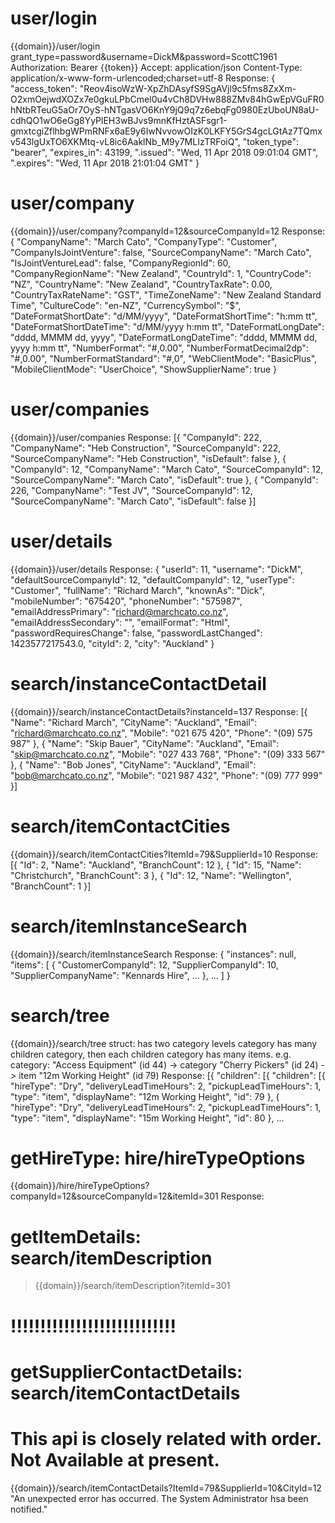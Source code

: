 
# user/login
{{domain}}/user/login
grant_type=password&username=DickM&password=ScottC1961
Authorization: Bearer {{token}}
Accept: application/json
Content-Type: application/x-www-form-urlencoded;charset=utf-8
Response:
{
    "access_token": "Reov4isoWzW-XpZhDAsyfS9SgAVjl9c5fms8ZxXm-O2xmOejwdXOZx7e0gkuLPbCmel0u4vCh8DVHw888ZMv84hGwEpVGuFR0hNtbRTeuG5aOr7OyS-hNTgasVO6KnY9jQ9q7z6ebqFg0980EzUboUN8aU-cdhQO1wO6eGg8YyPlEH3wBJvs9mnKfHztASFsgr1-gmxtcgiZflhbgWPmRNFx6aE9y6IwNvvowOIzK0LKFY5GrS4gcLGtAz7TQmxv543lgUxTO6XKMtq-vL8ic6AaklNb_M9y7MLIzTRFoiQ",
    "token_type": "bearer",
    "expires_in": 43199,
    ".issued": "Wed, 11 Apr 2018 09:01:04 GMT",
    ".expires": "Wed, 11 Apr 2018 21:01:04 GMT"
}

# user/company
{{domain}}/user/company?companyId=12&sourceCompanyId=12
Response:
{
    "CompanyName": "March Cato",
    "CompanyType": "Customer",
    "CompanyIsJointVenture": false,
    "SourceCompanyName": "March Cato",
    "IsJointVentureLead": false,
    "CompanyRegionId": 60,
    "CompanyRegionName": "New Zealand",
    "CountryId": 1,
    "CountryCode": "NZ",
    "CountryName": "New Zealand",
    "CountryTaxRate": 0.00,
    "CountryTaxRateName": "GST",
    "TimeZoneName": "New Zealand Standard Time",
    "CultureCode": "en-NZ",
    "CurrencySymbol": "&#36;",
    "DateFormatShortDate": "d/MM/yyyy",
    "DateFormatShortTime": "h:mm tt",
    "DateFormatShortDateTime": "d/MM/yyyy h:mm tt",
    "DateFormatLongDate": "dddd, MMMM dd, yyyy",
    "DateFormatLongDateTime": "dddd, MMMM dd, yyyy h:mm tt",
    "NumberFormat": "#,0.00",
    "NumberFormatDecimal2dp": "#,0.00",
    "NumberFormatStandard": "#,0",
    "WebClientMode": "BasicPlus",
    "MobileClientMode": "UserChoice",
    "ShowSupplierName": true
}

# user/companies
{{domain}}/user/companies
Response:
[{
    "CompanyId": 222,
    "CompanyName": "Heb Construction",
    "SourceCompanyId": 222,
    "SourceCompanyName": "Heb Construction",
    "isDefault": false
}, {
    "CompanyId": 12,
    "CompanyName": "March Cato",
    "SourceCompanyId": 12,
    "SourceCompanyName": "March Cato",
    "isDefault": true
}, {
    "CompanyId": 226,
    "CompanyName": "Test JV",
    "SourceCompanyId": 12,
    "SourceCompanyName": "March Cato",
    "isDefault": false
}]

# user/details
{{domain}}/user/details
Response:
{
    "userId": 11,
    "username": "DickM",
    "defaultSourceCompanyId": 12,
    "defaultCompanyId": 12,
    "userType": "Customer",
    "fullName": "Richard March",
    "knownAs": "Dick",
    "mobileNumber": "675420",
    "phoneNumber": "575987",
    "emailAddressPrimary": "richard@marchcato.co.nz",
    "emailAddressSecondary": "",
    "emailFormat": "Html",
    "passwordRequiresChange": false,
    "passwordLastChanged": 1423577217543.0,
    "cityId": 2,
    "city": "Auckland"
}

# search/instanceContactDetail
{{domain}}/search/instanceContactDetails?instanceId=137
Response:
[{
    "Name": "Richard March",
    "CityName": "Auckland",
    "Email": "richard@marchcato.co.nz",
    "Mobile": "021 675 420",
    "Phone": "(09) 575 987"
}, {
    "Name": "Skip Bauer",
    "CityName": "Auckland",
    "Email": "skip@marchcato.co.nz",
    "Mobile": "027 433 768",
    "Phone": "(09) 333 567"
}, {
    "Name": "Bob Jones",
    "CityName": "Auckland",
    "Email": "bob@marchcato.co.nz",
    "Mobile": "021 987 432",
    "Phone": "(09) 777 999"
}]

# search/itemContactCities
{{domain}}/search/itemContactCities?ItemId=79&SupplierId=10
Response:
[{
    "Id": 2,
    "Name": "Auckland",
    "BranchCount": 12
}, {
    "Id": 15,
    "Name": "Christchurch",
    "BranchCount": 3
}, {
    "Id": 12,
    "Name": "Wellington",
    "BranchCount": 1
}]

# search/itemInstanceSearch
{{domain}}/search/itemInstanceSearch
Response:
{
    "instances": null,
    "items": [
        {
            "CustomerCompanyId": 12,
            "SupplierCompanyId": 10,
            "SupplierCompanyName": "Kennards Hire",
            ...
        },
        ...
    ]
}

# search/tree
{{domain}}/search/tree
struct: has two category levels category has many children category, then each children category has many items.
e.g. category: "Access Equipment" (id 44) -> category "Cherry Pickers" (id 24) -> item "12m Working Height" (id 79)
Response:
[{
    "children": [{
        "children": [{
            "hireType": "Dry",
            "deliveryLeadTimeHours": 2,
            "pickupLeadTimeHours": 1,
            "type": "item",
            "displayName": "12m Working Height",
            "id": 79
        }, {
            "hireType": "Dry",
            "deliveryLeadTimeHours": 2,
            "pickupLeadTimeHours": 1,
            "type": "item",
            "displayName": "15m Working Height",
            "id": 80
        },
...

# getHireType: hire/hireTypeOptions
{{domain}}/hire/hireTypeOptions?companyId=12&sourceCompanyId=12&itemId=301
Response:

# getItemDetails: search/itemDescription
> {{domain}}/search/itemDescription?itemId=301

# !!!!!!!!!!!!!!!!!!!!!!!!!!!!
# getSupplierContactDetails: search/itemContactDetails
# This api is closely related with order. Not Available at present.
{{domain}}/search/itemContactDetails?ItemId=79&SupplierId=10&CityId=12
"An unexpected error has occurred. The System Administrator hsa been notified."

